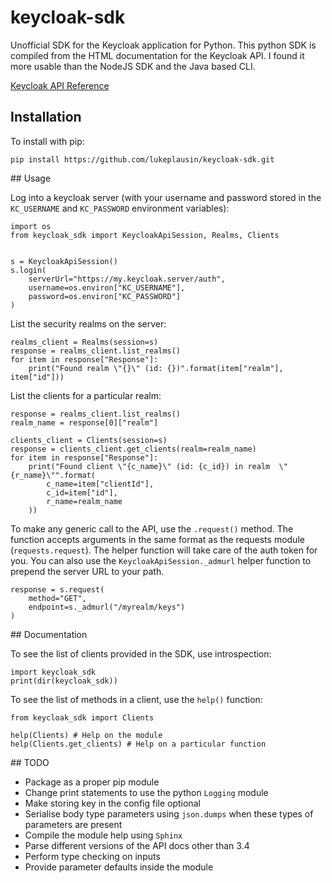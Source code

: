 # keycloak-sdk
Unofficial SDK for the Keycloak application for Python. This python SDK is compiled from the HTML documentation for the Keycloak API. I found it more usable than the NodeJS SDK and the Java based CLI.

[Keycloak API Reference](http://www.keycloak.org/docs-api/3.4/rest-api/index.html#_componentrepresentation)

## Installation

To install with pip:

```
pip install https://github.com/lukeplausin/keycloak-sdk.git
```

## Usage

Log into a keycloak server (with your username and password stored in the `KC_USERNAME` and `KC_PASSWORD` environment variables):

```
import os
from keycloak_sdk import KeycloakApiSession, Realms, Clients


s = KeycloakApiSession()
s.login(
    serverUrl="https://my.keycloak.server/auth",
    username=os.environ["KC_USERNAME"],
    password=os.environ["KC_PASSWORD"]
)
```

List the security realms on the server:

```
realms_client = Realms(session=s)
response = realms_client.list_realms()
for item in response["Response"]:
    print("Found realm \"{}\" (id: {})".format(item["realm"], item["id"]))
```

List the clients for a particular realm:

```
response = realms_client.list_realms()
realm_name = response[0]["realm"]

clients_client = Clients(session=s)
response = clients_client.get_clients(realm=realm_name)
for item in response["Response"]:
    print("Found client \"{c_name}\" (id: {c_id}) in realm  \"{r_name}\"".format(
        c_name=item["clientId"],
        c_id=item["id"],
        r_name=realm_name
    ))
```

To make any generic call to the API, use the `.request()` method. The function accepts arguments in the same format as the requests module (`requests.request`). The helper function will take care of the auth token for you. You can also use the `KeycloakApiSession._admurl` helper function to prepend the server URL to your path.

```
response = s.request(
    method="GET",
    endpoint=s._admurl("/myrealm/keys")
)
```

## Documentation

To see the list of clients provided in the SDK, use introspection:

```
import keycloak_sdk
print(dir(keycloak_sdk))
```

To see the list of methods in a client, use the `help()` function:

```
from keycloak_sdk import Clients

help(Clients) # Help on the module
help(Clients.get_clients) # Help on a particular function
```

## TODO

* Package as a proper pip module
* Change print statements to use the python `Logging` module
* Make storing key in the config file optional
* Serialise body type parameters using `json.dumps` when these types of parameters are present
* Compile the module help using `Sphinx`
* Parse different versions of the API docs other than 3.4
* Perform type checking on inputs
* Provide parameter defaults inside the module
